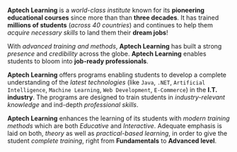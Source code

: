 **Aptech Learning** is a _world-class institute_ known for its **pioneering educational courses** since more than than **three decades**. It has trained **millions of students** (_across 40 countries_) and continues to help them _acquire necessary skills_ to land them their **dream jobs**!

With _advanced training and methods_, **Aptech Learning** has built a strong _presence_ and _credibility_ across the globe. **Aptech Learning** enables students to bloom into **job-ready professionals**.

**Aptech Learning** offers programs enabling students to develop a complete understanding of the _latest technologies_ (like `Java`, `.NET`, `Artificial Intelligence`, `Machine Learning`, `Web Development`, `E-Commerce`) in the **I.T. industry**. The programs are designed to train students in _industry-relevant knowledge_ and ind-depth _professional skills_.

**Aptech Learning** enhances the learning of its students with _modern training methods_ which are both _Educative_ and _Interactive_. Adequate emphasis is laid on both, _theory_ as well as _practical-based learning_, in order to give the student _complete training_, right from **Fundamentals** to **Advanced level**. 
